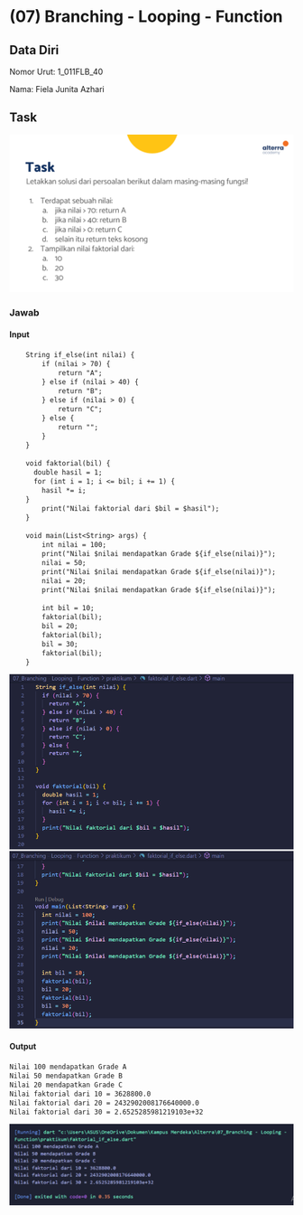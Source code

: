 # (07) Branching - Looping - Function
## Data Diri
Nomor Urut: 1_011FLB_40

Nama: Fiela Junita Azhari

## Task
![task](../screenshots/task.png)
### Jawab
#### Input
        String if_else(int nilai) {
            if (nilai > 70) {
                return "A";
            } else if (nilai > 40) {
                return "B";
            } else if (nilai > 0) {
                return "C";
            } else {
                return "";
            }
        }

        void faktorial(bil) {
          double hasil = 1;
          for (int i = 1; i <= bil; i += 1) {
            hasil *= i;
        }
            print("Nilai faktorial dari $bil = $hasil");
        }

        void main(List<String> args) {
            int nilai = 100;
            print("Nilai $nilai mendapatkan Grade ${if_else(nilai)}");
            nilai = 50;
            print("Nilai $nilai mendapatkan Grade ${if_else(nilai)}");
            nilai = 20;
            print("Nilai $nilai mendapatkan Grade ${if_else(nilai)}");

            int bil = 10;
            faktorial(bil);
            bil = 20;
            faktorial(bil);
            bil = 30;
            faktorial(bil);
        }
![input](../screenshots/jawab1.png)
![input](../screenshots/jawab2.png)

#### Output
    Nilai 100 mendapatkan Grade A
    Nilai 50 mendapatkan Grade B
    Nilai 20 mendapatkan Grade C
    Nilai faktorial dari 10 = 3628800.0
    Nilai faktorial dari 20 = 2432902008176640000.0
    Nilai faktorial dari 30 = 2.6525285981219103e+32
![output](../screenshots/output.png)